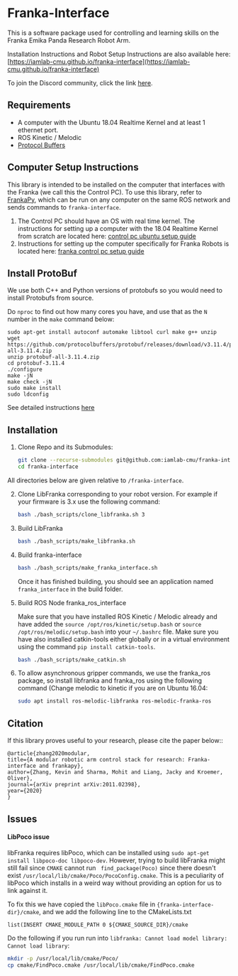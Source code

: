 # Franka-Interface

This is a software package used for controlling and learning skills on the Franka Emika Panda Research Robot Arm.

Installation Instructions and Robot Setup Instructions are also available here: [https://iamlab-cmu.github.io/franka-interface](https://iamlab-cmu.github.io/franka-interface)

To join the Discord community, click the link [here](https://discord.gg/r6r7dttMwZ).

## Requirements

* A computer with the Ubuntu 18.04 Realtime Kernel and at least 1 ethernet port.
* ROS Kinetic / Melodic
* [Protocol Buffers](https://github.com/protocolbuffers/protobuf)

## Computer Setup Instructions

This library is intended to be installed on the computer that interfaces with the Franka (we call this the Control PC).
To use this library, refer to [FrankaPy](https://github.com/iamlab-cmu/frankapy), which can be run on any computer on the same ROS network and sends commands to `franka-interface`.

1. The Control PC should have an OS with real time kernel. The instructions for setting up a computer with the 18.04 Realtime Kernel from scratch are located here: [control pc ubuntu setup guide](old_docs/control_pc_ubuntu_setup_guide.md)
2. Instructions for setting up the computer specifically for Franka Robots is located here: [franka control pc setup guide](old_docs/franka_control_pc_setup_guide.md)

## Install ProtoBuf

We use both C++ and Python versions of protobufs so you would need to install Protobufs from source. 

Do `nproc` to find out how many cores you have, and use that as the `N` number in the `make` command below:

```shell
sudo apt-get install autoconf automake libtool curl make g++ unzip
wget https://github.com/protocolbuffers/protobuf/releases/download/v3.11.4/protobuf-all-3.11.4.zip
unzip protobuf-all-3.11.4.zip
cd protobuf-3.11.4
./configure
make -jN
make check -jN
sudo make install
sudo ldconfig
```

See detailed instructions [here](https://github.com/protocolbuffers/protobuf/blob/master/src/README.md)

## Installation

1. Clone Repo and its Submodules:

   ```bash
   git clone --recurse-submodules git@github.com:iamlab-cmu/franka-interface.git   
   cd franka-interface
   ```
   
All directories below are given relative to `/franka-interface`.

2. Clone LibFranka corresponding to your robot version. For example if your firmware is 3.x use the following command:
   ```bash
   bash ./bash_scripts/clone_libfranka.sh 3
   ```

3. Build LibFranka
   ```bash
   bash ./bash_scripts/make_libfranka.sh
   ```

4. Build franka-interface
   ```bash
   bash ./bash_scripts/make_franka_interface.sh
   ```
   Once it has finished building, you should see an application named `franka_interface` in the build folder.

5. Build ROS Node franka_ros_interface

   Make sure that you have installed ROS Kinetic / Melodic already and have added the `source /opt/ros/kinetic/setup.bash` or `source /opt/ros/melodic/setup.bash` into your `~/.bashrc` file. Make sure you have also installed catkin-tools either globally or in a virtual environment using the command `pip install catkin-tools`.

   ```bash
   bash ./bash_scripts/make_catkin.sh
   ```

6. To allow asynchronous gripper commands, we use the franka\_ros package, so install libfranka and franka\_ros using the following command (Change melodic to kinetic if you are on Ubuntu 16.04:
   ```bash
   sudo apt install ros-melodic-libfranka ros-melodic-franka-ros
   ```
   
## Citation

If this library proves useful to your research, please cite the paper below::
```
@article{zhang2020modular,
title={A modular robotic arm control stack for research: Franka-interface and frankapy},
author={Zhang, Kevin and Sharma, Mohit and Liang, Jacky and Kroemer, Oliver},
journal={arXiv preprint arXiv:2011.02398},
year={2020}
}
```

## Issues

#### LibPoco issue

libFranka requires libPoco, which can be installed using `sudo apt-get install libpoco-doc libpoco-dev`. However, trying to build libFranka might still fail since `CMAKE` cannot run ` find_package(Poco)` since there doesn't exist `/usr/local/lib/cmake/Poco/PocoConfig.cmake`. This is a peculiarity of libPoco which installs in a weird way without providing an option for us to link against it. 

To fix this we have copied the `libPoco.cmake` file in `{franka-interface-dir}/cmake`, and we add the following line to the CMakeLists.txt

`list(INSERT CMAKE_MODULE_PATH 0 ${CMAKE_SOURCE_DIR}/cmake`

Do the following if you run run into `libfranka: Cannot load model library: Cannot load library`:

```sh
mkdir -p /usr/local/lib/cmake/Poco/
cp cmake/FindPoco.cmake /usr/local/lib/cmake/FindPoco.cmake
```
